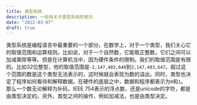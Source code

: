 ```yaml
---
title: 类型系统
description: 一些有关于类型系统的常识
date: "2022-03-07"
draft: true
---
```


类型系统是编程语言中最重要的一个部分。在数学上，对于一个类型，我们关心它的取值范围和运算规则。比如说，对于一个自然数，它能取正整数，它们之间可以加减乘除等等。但是在计算机当中，因为硬件条件的限制。我们的取值范围是有限的。比如32位整型，他的取值范围是`-2,147,483,648`到`2,147,483,647`。超过这个范围的数是这个类型无法表示的，这时候就会表现为数的溢出。同时，类型也决定了程序如何看待和解释数据。在硬件的底层之中，数据和程序都表示为`0`和`1`。那么一个数无论解释为补码，IEEE 754表示的浮点数，还是unicode的字符，都是由类型决定的。另外，类型之间的操作，例如加减法，也是由类型决定。
